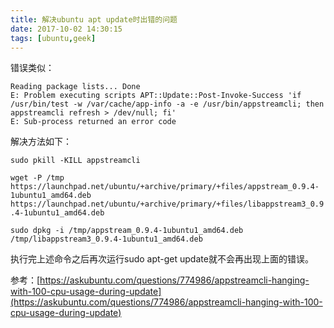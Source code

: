 ```yaml
---
title: 解决ubuntu apt update时出错的问题
date: 2017-10-02 14:30:15
tags: [ubuntu,geek]
---
```


错误类似：
```
Reading package lists... Done
E: Problem executing scripts APT::Update::Post-Invoke-Success 'if /usr/bin/test -w /var/cache/app-info -a -e /usr/bin/appstreamcli; then appstreamcli refresh > /dev/null; fi'
E: Sub-process returned an error code
```

解决方法如下：

`sudo pkill -KILL appstreamcli`

`wget -P /tmp https://launchpad.net/ubuntu/+archive/primary/+files/appstream_0.9.4-1ubuntu1_amd64.deb https://launchpad.net/ubuntu/+archive/primary/+files/libappstream3_0.9.4-1ubuntu1_amd64.deb`

`sudo dpkg -i /tmp/appstream_0.9.4-1ubuntu1_amd64.deb /tmp/libappstream3_0.9.4-1ubuntu1_amd64.deb`

执行完上述命令之后再次运行sudo apt-get update就不会再出现上面的错误。

参考：[https://askubuntu.com/questions/774986/appstreamcli-hanging-with-100-cpu-usage-during-update](https://askubuntu.com/questions/774986/appstreamcli-hanging-with-100-cpu-usage-during-update)

